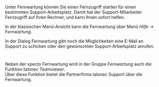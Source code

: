 <!DOCTYPE html>
<html>
<head>
<meta charset="utf-8">
<meta name="viewport" content="width=device-width, initial-scale=1.0">
<title>300_Fernwartung.md</title>
<link rel="stylesheet" href="https://stackedit.io/res-min/themes/base.css" />
<script type="text/javascript" src="https://cdn.mathjax.org/mathjax/latest/MathJax.js?config=TeX-AMS_HTML"></script>
</head>
<body><div class="container"><p>Unter Fernwartung können Sie einen Fernzugriff starten für einen bestimmten Support-Arbeitsplatz. Damit hat der Support-Mitarbeiter Fernzugriff auf Ihren Rechner, und kann Ihnen sofort helfen. </p>

<p>In der klassischen Menü-Ansicht kann die Fernwartung über Menü <em>Hilfe → Fernwartung</em>.</p>

<p>In der Dialog Fernwartung gibt noch die Möglichkeiten eine E-Mail an Support zu schicken oder den gewünschten Support-Arbeitsplatz anrufen.</p>

<p><img src="http://xpecto.github.io/docs/img/img_1462267276631.png" alt="" title=""></p>

<p><img src="http://xpecto.github.io/docs/img/img_1462266866843.png" alt="" title=""></p>

<p>Neben der xpecto Fernwartung wird in der Gruppe <em>Fernwartung</em> auch die Funktion <em>talonec Teamviewer</em>.  <br>
Über diese Funktion bietet die Partnerfirma talonec Support über die Fernwartung.</p></div></body>
</html>